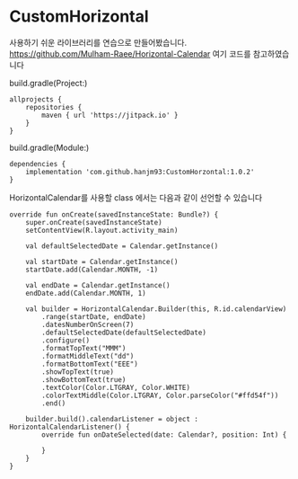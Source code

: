 # CustomHorizontal

사용하기 쉬운 라이브러리를 연습으로 만들어봤습니다.  
https://github.com/Mulham-Raee/Horizontal-Calendar 여기 코드를 참고하였습니다

build.gradle(Project:)

    allprojects {
        repositories {
            maven { url 'https://jitpack.io' }
        }
    }

build.gradle(Module:)

    dependencies {
        implementation 'com.github.hanjm93:CustomHorzontal:1.0.2'
    }

HorizontalCalendar를 사용할 class 에서는 다음과 같이 선언할 수 있습니다

    override fun onCreate(savedInstanceState: Bundle?) {
        super.onCreate(savedInstanceState)
        setContentView(R.layout.activity_main)
        
        val defaultSelectedDate = Calendar.getInstance()

        val startDate = Calendar.getInstance()
        startDate.add(Calendar.MONTH, -1)

        val endDate = Calendar.getInstance()
        endDate.add(Calendar.MONTH, 1)

        val builder = HorizontalCalendar.Builder(this, R.id.calendarView)
            .range(startDate, endDate)
            .datesNumberOnScreen(7)
            .defaultSelectedDate(defaultSelectedDate)
            .configure()
            .formatTopText("MMM")
            .formatMiddleText("dd")
            .formatBottomText("EEE")
            .showTopText(true)
            .showBottomText(true)
            .textColor(Color.LTGRAY, Color.WHITE)
            .colorTextMiddle(Color.LTGRAY, Color.parseColor("#ffd54f"))
            .end()

        builder.build().calendarListener = object : HorizontalCalendarListener() {
            override fun onDateSelected(date: Calendar?, position: Int) {
                
            }
        }
    }
